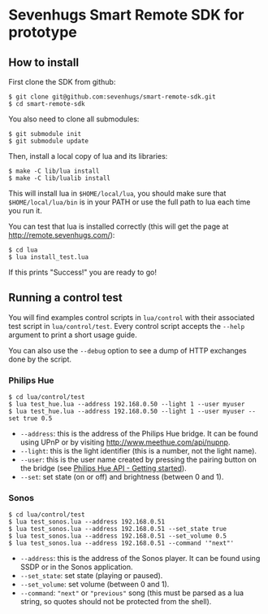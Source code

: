 # Sevenhugs Smart Remote SDK for prototype

## How to install

First clone the SDK from github:

    $ git clone git@github.com:sevenhugs/smart-remote-sdk.git
    $ cd smart-remote-sdk

You also need to clone all submodules:

    $ git submodule init
    $ git submodule update

Then, install a local copy of lua and its libraries:

    $ make -C lib/lua install
    $ make -C lib/lualib install

This will install lua in `$HOME/local/lua`, you should make sure that
`$HOME/local/lua/bin` is in your PATH or use the full path to lua each time
you run it.

You can test that lua is installed correctly (this will get the page at
http://remote.sevenhugs.com/):

    $ cd lua
    $ lua install_test.lua

If this prints "Success!" you are ready to go!

## Running a control test

You will find examples control scripts in `lua/control` with their associated
test script in `lua/control/test`.  Every control script accepts the `--help`
argument to print a short usage guide.

You can also use the `--debug` option to see a dump of HTTP exchanges done by
the script.

### Philips Hue

    $ cd lua/control/test
    $ lua test_hue.lua --address 192.168.0.50 --light 1 --user myuser
    $ lua test_hue.lua --address 192.168.0.50 --light 1 --user myuser --set true 0.5

* `--address`: this is the address of the Philips Hue bridge.  It can be found
  using UPnP or by visiting http://www.meethue.com/api/nupnp.
* `--light`: this is the light identifier (this is a number, not the light
  name).
* `--user`: this is the user name created by pressing the pairing button on
  the bridge (see [Philips Hue API - Getting started][1]).
* `--set`: set state (on or off) and brightness (between 0 and 1).

[1]: http://www.developers.meethue.com/documentation/getting-started

### Sonos

    $ cd lua/control/test
    $ lua test_sonos.lua --address 192.168.0.51
    $ lua test_sonos.lua --address 192.168.0.51 --set_state true
    $ lua test_sonos.lua --address 192.168.0.51 --set_volume 0.5
    $ lua test_sonos.lua --address 192.168.0.51 --command '"next"'

* `--address`: this is the address of the Sonos player.  It can be found using
  SSDP or in the Sonos application.
* `--set_state`: set state (playing or paused).
* `--set_volume`: set volume (between 0 and 1).
* `--command`: `"next"` or `"previous"` song (this must be parsed as a lua
  string, so quotes should not be protected from the shell).
